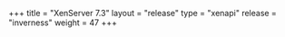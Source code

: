 +++
title = "XenServer 7.3"
layout = "release"
type = "xenapi"
release = "inverness"
weight = 47
+++
